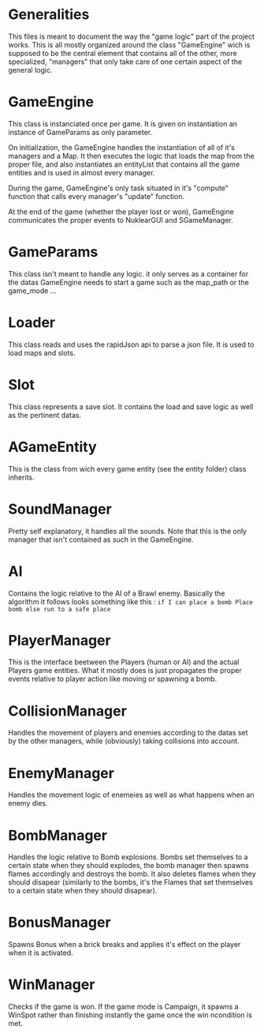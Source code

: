 # Generalities

This files is meant to document the way the "game logic" part of the project works.
This is all mostly organized around the class "GameEngine" wich is supposed to be the central element that contains all of the other, more specialized, "managers" that only take care of one certain aspect of the general logic.

# GameEngine

This class is instanciated once per game. It is given on instantiation an instance of GameParams as only parameter.

On initialization, the GameEngine handles the instantiation of all of it's managers and a Map. It then executes the logic that loads the map from the proper file, and also instantiates an entityList that contains all the game entities and is used in almost every manager.

During the game, GameEngine's only task situated in it's "compute" function that calls every manager's "update" function.

At the end of the game (whether the player lost or won), GameEngine communicates the proper events to NuklearGUI and SGameManager.

# GameParams

This class isn't meant to handle any logic. it only serves as a container for the datas GameEngine needs to start a game such as the map_path or the game_mode ...

# Loader

This class reads and uses the rapidJson api to parse a json file. It is used to load maps and slots.

# Slot

This class represents a save slot. It contains the load and save logic as well as the pertinent datas.

# AGameEntity 

This is the class from wich every game entity (see the entity folder) class inherits.

# SoundManager

Pretty self explanatory, it handles all the sounds. Note that this is the only manager that isn't contained as such in the GameEngine.

# AI

Contains the logic relative to the AI of a Brawl enemy. Basically the algorithm it follows looks something like this :
`if I can place a bomb
    Place bomb
else
    run to a safe place`

# PlayerManager

This is the interface beetween the Players (human or AI) and the actual Players game entities. What it mostly does is just propagates the proper events relative to player action like moving or spawning a bomb.

# CollisionManager

Handles the movement of players and enemies according to the datas set by the other managers, while (obviously) taking collisions into account.

# EnemyManager

Handles the movement logic of enemeies as well as what happens when an enemy dies.

# BombManager

Handles the logic relative to Bomb explosions.
Bombs set themselves to a certain state when they should explodes, the bomb manager then spawns flames accordingly and destroys the bomb.
It also deletes flames when they should disapear (similarly to the bombs, it's the Flames that set themselves to a certain state when they should disapear).

# BonusManager

Spawns Bonus when a brick breaks and applies it's effect on the player when it is activated.

# WinManager

Checks if the game is won. If the game mode is Campaign, it spawns a WinSpot rather than finishing instantly the game once the win ncondition is met.